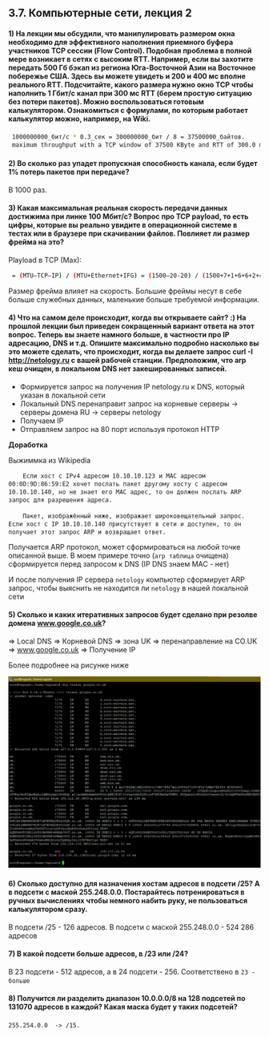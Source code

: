 ## 3.7. Компьютерные сети, лекция 2

#### 1) На лекции мы обсудили, что манипулировать размером окна необходимо для эффективного наполнения приемного буфера участников TCP сессии (Flow Control). Подобная проблема в полной мере возникает в сетях с высоким RTT. Например, если вы захотите передать 500 Гб бэкап из региона Юга-Восточной Азии на Восточное побережье США. Здесь вы можете увидеть и 200 и 400 мс вполне реального RTT. Подсчитайте, какого размера нужно окно TCP чтобы наполнить 1 Гбит/с канал при 300 мс RTT (берем простую ситуацию без потери пакетов). Можно воспользоваться готовым калькулятором. Ознакомиться с формулами, по которым работает калькулятор можно, например, на Wiki.

```bash   
 1000000000_бит/с * 0.3_сек = 300000000_бит / 8 = 37500000_байтов.
 maximum throughput with a TCP window of 37500 KByte and RTT of 300.0 ms <= 1024.00 Mbit/sec.
```

#### 2) Во сколько раз упадет пропускная способность канала, если будет 1% потерь пакетов при передаче?

В 1000 раз.

#### 3) Какая максимальная реальная скорость передачи данных достижима при линке 100 Мбит/с? Вопрос про TCP payload, то есть цифры, которые вы реально увидите в операционной системе в тестах или в браузере при скачивании файлов. Повлияет ли размер фрейма на это?

Playload в TCP (Max):

```bash
 = (MTU–TCP–IP) / (MTU+Ethernet+IFG) = (1500–20-20) / (1500+7+1+6+6+2+4+12) = 94.9_% (94.9_Мбит/c)
```
Размер фрейма влияет на скорость. Большие фреймы несут в себе больше служебных данных, маленькие больше требуемой информации.

#### 4) Что на самом деле происходит, когда вы открываете сайт? :) На прошлой лекции был приведен сокращенный вариант ответа на этот вопрос. Теперь вы знаете намного больше, в частности про IP адресацию, DNS и т.д. Опишите максимально подробно насколько вы это можете сделать, что происходит, когда вы делаете запрос curl -I http://netology.ru с вашей рабочей станции. Предположим, что arp кеш очищен, в локальном DNS нет закешированных записей.

+ Формируется запрос на получения IP netology.ru к DNS, который указан в локальной сети
+ Локальный DNS перенаправит запрос на корневые серверы -> серверы домена RU -> серверы netology
+ Получаем IP
+ Отправляем запрос на 80 порт используя протокол HTTP

**Доработка**

 Выжиммка из Wikipedia

        Если хост с IPv4 адресом 10.10.10.123 и MAC адресом 00:0D:9D:86:59:E2 хочет послать пакет другому хосту с адресом 10.10.10.140, но не знает его MAC адрес, то он должен послать ARP запрос для разрешения адреса.

        Пакет, изображённый ниже, изображает широковещательный запрос. Если хост с IP 10.10.10.140 присутствует в сети и доступен, то он получает этот запрос ARP и возвращает ответ.


Получается ARP протокол, может сформироваться на любой точке описанной выше.
В моем примере точно (`arp таблица` очищена) сформируется перед запросом к DNS (IP DNS знаем MAC - нет)

И после получения IP сервера `netology` компьютер сформирует ARP запрос, чтобы выяснить не находится ли `netology` в нашей локальной сети

#### 5) Сколько и каких итеративных запросов будет сделано при резолве домена www.google.co.uk?

=> Local DNS => Корневой DNS => зона UK => перенаправление на CO.UK => www.google.co.uk => Получение IP

Более подробнее на рисунке ниже 

<span style="display:block;text-align:center">![image#5 ](./img/5.png)</span>

#### 6) Сколько доступно для назначения хостам адресов в подсети /25? А в подсети с маской 255.248.0.0. Постарайтесь потренироваться в ручных вычислениях чтобы немного набить руку, не пользоваться калькулятором сразу.

В подсети /25 - 126 адресов.
В подсети с маской 255.248.0.0 - 524 286 адресов

#### 7) В какой подсети больше адресов, в /23 или /24?

В 23 подсети - 512 адресов, а в 24 подсети - 256. Соответствено в `23 - больше`

#### 8) Получится ли разделить диапазон 10.0.0.0/8 на 128 подсетей по 131070 адресов в каждой? Какая маска будет у таких подсетей?

`255.254.0.0  -> /15.`

